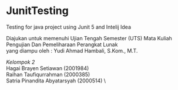# JunitTesting
Testing for java project using Junit 5 and Intelij Idea

Diajukan untuk memenuhi Ujian Tengah Semester (UTS) Mata Kuliah Pengujian Dan Pemeliharaan Perangkat Lunak \
yang diampu oleh : Yudi Ahmad Hambali, S.Kom., M.T.

*Kelompok 2* \
Hagai Brayen Setiawan (2001984) \
Raihan Taufiqurrahman (2000385) \
Satria Pinandita Abyatarsyah (2000514) \
